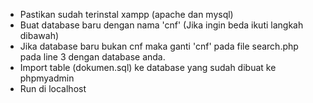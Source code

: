 - Pastikan sudah terinstal xampp (apache dan mysql)
- Buat database baru dengan nama 'cnf' (Jika ingin beda ikuti langkah dibawah)
- Jika database baru bukan cnf maka ganti 'cnf' pada file search.php pada line 3 dengan database anda.
- Import table (dokumen.sql) ke database yang sudah dibuat ke phpmyadmin
- Run di localhost
